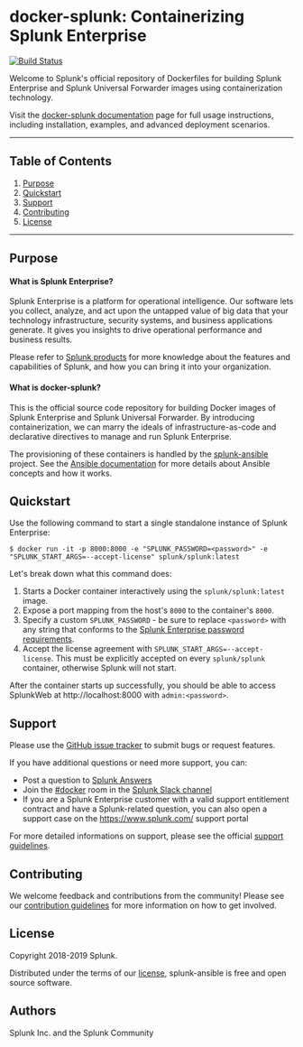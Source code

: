 # docker-splunk: Containerizing Splunk Enterprise

[![Build Status](https://circleci.com/gh/splunk/docker-splunk/tree/develop.svg?style=svg)](https://circleci.com/gh/splunk/docker-splunk/tree/develop)

Welcome to Splunk's official repository of Dockerfiles for building Splunk Enterprise and Splunk Universal Forwarder images using containerization technology.

Visit the [docker-splunk documentation](https://splunk.github.io/docker-splunk/) page for full usage instructions, including installation, examples, and advanced deployment scenarios.

----

## Table of Contents

1. [Purpose](#purpose)
2. [Quickstart](#quickstart)
3. [Support](#support)
4. [Contributing](#contributing)
5. [License](#license)

----

## Purpose

#### What is Splunk Enterprise?
Splunk Enterprise is a platform for operational intelligence. Our software lets you collect, analyze, and act upon the untapped value of big data that your technology infrastructure, security systems, and business applications generate. It gives you insights to drive operational performance and business results.

Please refer to [Splunk products](https://www.splunk.com/en_us/software.html) for more knowledge about the features and capabilities of Splunk, and how you can bring it into your organization.

#### What is docker-splunk?
This is the official source code repository for building Docker images of Splunk Enterprise and Splunk Universal Forwarder. By introducing containerization, we can marry the ideals of infrastructure-as-code and declarative directives to manage and run Splunk Enterprise.

The provisioning of these containers is handled by the [splunk-ansible](https://github.com/splunk/splunk-ansible) project. See the [Ansible documentation](http://docs.ansible.com/) for more details about Ansible concepts and how it works.

## Quickstart
Use the following command to start a single standalone instance of Splunk Enterprise:
```
$ docker run -it -p 8000:8000 -e "SPLUNK_PASSWORD=<password>" -e "SPLUNK_START_ARGS=--accept-license" splunk/splunk:latest
```

Let's break down what this command does:
1. Starts a Docker container interactively using the `splunk/splunk:latest` image.
2. Expose a port mapping from the host's `8000` to the container's `8000`.
3. Specify a custom `SPLUNK_PASSWORD` - be sure to replace `<password>` with any string that conforms to the [Splunk Enterprise password requirements](https://docs.splunk.com/Documentation/Splunk/latest/Security/Configurepasswordsinspecfile).
4. Accept the license agreement with `SPLUNK_START_ARGS=--accept-license`. This must be explicitly accepted on every `splunk/splunk` container, otherwise Splunk will not start.

After the container starts up successfully, you should be able to access SplunkWeb at http://localhost:8000 with `admin:<password>`.

## Support
Please use the [GitHub issue tracker](https://github.com/splunk/docker-splunk/issues) to submit bugs or request features.

If you have additional questions or need more support, you can:
* Post a question to [Splunk Answers](http://answers.splunk.com)
* Join the [#docker](https://splunk-usergroups.slack.com/messages/C1RH09ERM/) room in the [Splunk Slack channel](http://splunk-usergroups.slack.com)
* If you are a Splunk Enterprise customer with a valid support entitlement contract and have a Splunk-related question, you can also open a support case on the https://www.splunk.com/ support portal

For more detailed informations on support, please see the official [support guidelines](docs/SUPPORT.md).

## Contributing
We welcome feedback and contributions from the community! Please see our [contribution guidelines](docs/CONTRIBUTING.md) for more information on how to get involved. 

## License
Copyright 2018-2019 Splunk.

Distributed under the terms of our [license](docs/LICENSE.md), splunk-ansible is free and open source software.

## Authors
Splunk Inc. and the Splunk Community
